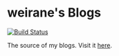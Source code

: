 # weirane's Blogs

[![Build Status](https://travis-ci.org/weirane/blog.svg?branch=master)](https://travis-ci.org/weirane/blog)

The source of my blogs. Visit it [here](https://blog.ruo-chen.wang).
